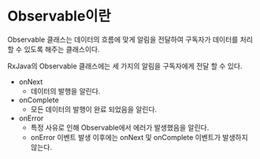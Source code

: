 # Observable이란

Observable 클래스는 데이터의 흐름에 맞게 알림을 전달하여 구독자가 데이터를 처리할 수 있도록 해주는 클래스이다.

RxJava의 Observable 클래스에는 세 가지의 알림을 구독자에게 전달 할 수 있다.

* onNext
  * 데이터의 발행을 알린다.
* onComplete
  * 모든 데이터의 발행이 완료 되었음을 알린다.
* onError
  * 특정 사유로 인해 Observable에서 에러가 발생했음을 알린다.
  * onError 이벤트 발생 이후에는 onNext 및 onComplete 이벤트가 발생하지 않는다.